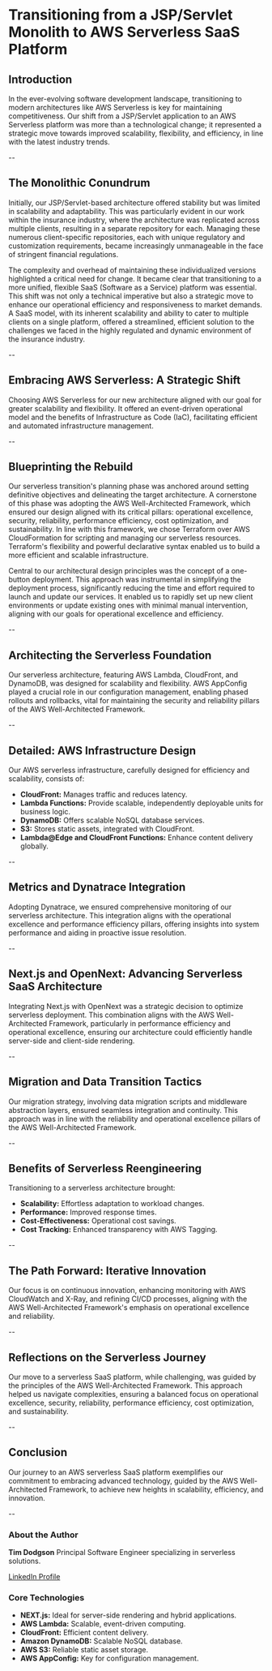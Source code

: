 # Transitioning from a JSP/Servlet Monolith to AWS Serverless SaaS Platform

## Introduction
In the ever-evolving software development landscape, transitioning to modern architectures like AWS Serverless is key for maintaining competitiveness. Our shift from a JSP/Servlet application to an AWS Serverless platform was more than a technological change; it represented a strategic move towards improved scalability, flexibility, and efficiency, in line with the latest industry trends.

--

## The Monolithic Conundrum
Initially, our JSP/Servlet-based architecture offered stability but was limited in scalability and adaptability. This was particularly evident in our work within the insurance industry, where the architecture was replicated across multiple clients, resulting in a separate repository for each. Managing these numerous client-specific repositories, each with unique regulatory and customization requirements, became increasingly unmanageable in the face of stringent financial regulations.

The complexity and overhead of maintaining these individualized versions highlighted a critical need for change. It became clear that transitioning to a more unified, flexible SaaS (Software as a Service) platform was essential. This shift was not only a technical imperative but also a strategic move to enhance our operational efficiency and responsiveness to market demands. A SaaS model, with its inherent scalability and ability to cater to multiple clients on a single platform, offered a streamlined, efficient solution to the challenges we faced in the highly regulated and dynamic environment of the insurance industry.

--

## Embracing AWS Serverless: A Strategic Shift
Choosing AWS Serverless for our new architecture aligned with our goal for greater scalability and flexibility. It offered an event-driven operational model and the benefits of Infrastructure as Code (IaC), facilitating efficient and automated infrastructure management.

--

## Blueprinting the Rebuild
Our serverless transition's planning phase was anchored around setting definitive objectives and delineating the target architecture. A cornerstone of this phase was adopting the AWS Well-Architected Framework, which ensured our design aligned with its critical pillars: operational excellence, security, reliability, performance efficiency, cost optimization, and sustainability. In line with this framework, we chose Terraform over AWS CloudFormation for scripting and managing our serverless resources. Terraform's flexibility and powerful declarative syntax enabled us to build a more efficient and scalable infrastructure.

Central to our architectural design principles was the concept of a one-button deployment. This approach was instrumental in simplifying the deployment process, significantly reducing the time and effort required to launch and update our services. It enabled us to rapidly set up new client environments or update existing ones with minimal manual intervention, aligning with our goals for operational excellence and efficiency.

--

## Architecting the Serverless Foundation
Our serverless architecture, featuring AWS Lambda, CloudFront, and DynamoDB, was designed for scalability and flexibility. AWS AppConfig played a crucial role in our configuration management, enabling phased rollouts and rollbacks, vital for maintaining the security and reliability pillars of the AWS Well-Architected Framework.

--

## Detailed: AWS Infrastructure Design
Our AWS serverless infrastructure, carefully designed for efficiency and scalability, consists of:
- **CloudFront:** Manages traffic and reduces latency.
- **Lambda Functions:** Provide scalable, independently deployable units for business logic.
- **DynamoDB:** Offers scalable NoSQL database services.
- **S3:** Stores static assets, integrated with CloudFront.
- **Lambda@Edge and CloudFront Functions:** Enhance content delivery globally.

--

## Metrics and Dynatrace Integration
Adopting Dynatrace, we ensured comprehensive monitoring of our serverless architecture. This integration aligns with the operational excellence and performance efficiency pillars, offering insights into system performance and aiding in proactive issue resolution.

--

## Next.js and OpenNext: Advancing Serverless SaaS Architecture
Integrating Next.js with OpenNext was a strategic decision to optimize serverless deployment. This combination aligns with the AWS Well-Architected Framework, particularly in performance efficiency and operational excellence, ensuring our architecture could efficiently handle server-side and client-side rendering.

--

## Migration and Data Transition Tactics
Our migration strategy, involving data migration scripts and middleware abstraction layers, ensured seamless integration and continuity. This approach was in line with the reliability and operational excellence pillars of the AWS Well-Architected Framework.

--

## Benefits of Serverless Reengineering
Transitioning to a serverless architecture brought:
- **Scalability:** Effortless adaptation to workload changes.
- **Performance:** Improved response times.
- **Cost-Effectiveness:** Operational cost savings.
- **Cost Tracking:** Enhanced transparency with AWS Tagging.

--

## The Path Forward: Iterative Innovation
Our focus is on continuous innovation, enhancing monitoring with AWS CloudWatch and X-Ray, and refining CI/CD processes, aligning with the AWS Well-Architected Framework's emphasis on operational excellence and reliability.

--

## Reflections on the Serverless Journey
Our move to a serverless SaaS platform, while challenging, was guided by the principles of the AWS Well-Architected Framework. This approach helped us navigate complexities, ensuring a balanced focus on operational excellence, security, reliability, performance efficiency, cost optimization, and sustainability.

--

## Conclusion
Our journey to an AWS serverless SaaS platform exemplifies our commitment to embracing advanced technology, guided by the AWS Well-Architected Framework, to achieve new heights in scalability, efficiency, and innovation.

--

### About the Author
**Tim Dodgson**
Principal Software Engineer specializing in serverless solutions.

[LinkedIn Profile](#)

### Core Technologies
- **NEXT.js:** Ideal for server-side rendering and hybrid applications.
- **AWS Lambda:** Scalable, event-driven computing.
- **CloudFront:** Efficient content delivery.
- **Amazon DynamoDB:** Scalable NoSQL database.
- **AWS S3:** Reliable static asset storage.
- **AWS AppConfig:** Key for configuration management.

